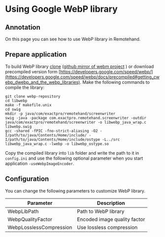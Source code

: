 Using Google WebP library
=========================

## Annotation

On this page you can see how to use WebP library in Remotehand. 

## Prepare application
To build WebP library [clone](https://chromium.googlesource.com/webm/libwebp) ([github mirror of webm project](https://github.com/webmproject/libwebp) ) or download precompiled version form [https://developers.google.com/speed/webp/](https://developers.google.com/speed/webp/docs/precompiled#getting_cwebp_dwebp_and_the_webp_libraries).
Make the following commands to compile the library:
```
git clone webp-repository
cd libwebp
make -f makefile.unix
cd swig
mkdir -p java/com/exactpro/remotehand/screenwriter
swig -java -package com.exactpro.remotehand.screenwriter -outdir java/com/exactpro/remotehand/screenwriter -o libwebp_java_wrap.c libwebp.swig
gcc -shared -fPIC -fno-strict-aliasing -O2 -I/path/to/java/Contents/Home/include/ -I/path/to/java/Contents/Home/include/ostype -L../src  libwebp_java_wrap.c -lwebp -o libwebp_ostype.so
```
Copy the compiled library into `lib` folder and write the path to it in `config.ini` and use the following optional parameter  when you start application `-useWebpImageEncoder`.

## Configuration

You can change the following parameters to customize WebP library.

| Parameter  | Description |
| ------------- | ------------- |
| WebpLibPath  | Path to WebP library  |
| WebpQualityFactor  | Encoded image quality factor  |
| WebpLosslessCompression  | Use lossless compression  |